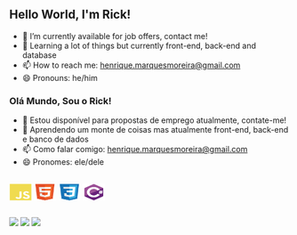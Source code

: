 ## Hello World, I'm Rick!

- 🔭 I’m currently available for job offers, contact me!
- 🌱 Learning a lot of things but currently front-end, back-end and database
- 📫 How to reach me: henrique.marquesmoreira@gmail.com
- 😄 Pronouns: he/him

### Olá Mundo, Sou o Rick!

- 🔭 Estou disponível para propostas de emprego atualmente, contate-me!
- 🌱 Aprendendo um monte de coisas mas atualmente front-end, back-end e banco de dados
- 📫 Como falar comigo: henrique.marquesmoreira@gmail.com
- 😄 Pronomes: ele/dele


   
<div style="display: inline_block"><br>
  <img align="center" alt="Rafa-Js" height="30" width="40" src="https://raw.githubusercontent.com/devicons/devicon/master/icons/javascript/javascript-plain.svg">
  <img align="center" alt="Rafa-HTML" height="30" width="40" src="https://raw.githubusercontent.com/devicons/devicon/master/icons/html5/html5-original.svg">
  <img align="center" alt="Rafa-CSS" height="30" width="40" src="https://raw.githubusercontent.com/devicons/devicon/master/icons/css3/css3-original.svg">
  <img align="center" alt="Rafa-Csharp" height="30" width="40" src="https://raw.githubusercontent.com/devicons/devicon/master/icons/csharp/csharp-original.svg">
</div>

##

<div>
<a href = "mailto:henrique.marquesmoreira@gmail.com"><img src="https://img.shields.io/badge/Gmail-D14836?style=for-the-badge&logo=gmail&logoColor=white" target="_blank"></a>
<a href="https://www.linkedin.com/in/henriquemmsilva/" target="_blank"><img src="https://img.shields.io/badge/-LinkedIn-%230077B5?style=for-the-badge&logo=linkedin&logoColor=white" target="_blank"></a> 
<a href="https://instagram.com/henriqm_" target="_blank"><img src="https://img.shields.io/badge/-Instagram-%23E4405F?style=for-the-badge&logo=instagram&logoColor=white" target="_blank"></a>
  </div>
